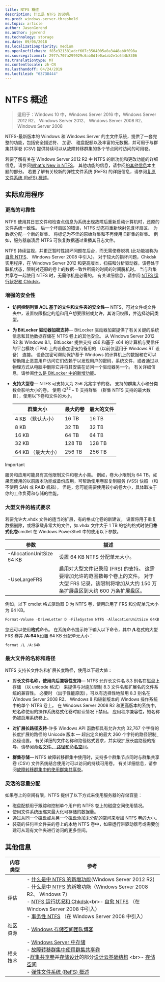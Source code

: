 ```yaml
---
title: NTFS 概述
description: 什么是 NTFS 的说明。
ms.prod: windows-server-threshold
ms.topic: article
author: JasonGerend
ms.author: jgerend
ms.technology: storage
ms.date: 09/06/2018
ms.localizationpriority: medium
ms.openlocfilehash: f85e321381adcf607c3504005a0a3448ab0f098a
ms.sourcegitcommit: 2977c707a299929c6ab0d1e0adab2e1c644b8306
ms.translationtype: MT
ms.contentlocale: zh-CN
ms.lasthandoff: 04/24/2019
ms.locfileid: "63738444"
---
```

# <a name="ntfs-overview"></a>NTFS 概述

>适用于：Windows 10 中，Windows Server 2016 中，Windows Server 2012 R2、 Windows Server 2012、 Windows Server 2008 R2、 Windows Server 2008

NTFS-最新版本的 Windows 和 Windows Server 的主文件系统，提供了一套完整的功能，包括安全描述符、 加密、 磁盘配额以及丰富的元数据，并可用于与群集共享卷 (CSV) 提供持续可以从故障转移群集的多个节点同时访问的可用卷。

若要了解有关在 Windows Server 2012 R2 中 NTFS 的新功能和更改功能的详细信息，请参阅[What's New in NTFS](https://docs.microsoft.com/previous-versions/windows/it-pro/windows-server-2012-r2-and-2012/dn466520(v%3dws.11))。 其他功能的信息，请参阅[的其他信息](#additional-information)本主题的部分。 若要了解有关较新的弹性文件系统 (ReFS) 的详细信息，请参阅[复原文件系统 (ReFS) 概述](../refs/refs-overview.md)。

## <a name="practical-applications"></a>实际应用程序

### <a name="increased-reliability"></a>更高的可靠性

NTFS 使用其日志文件和检查点信息为系统出现故障后重新启动计算机时，还原的文件系统一致性。 后一个坏扇区的错误，NTFS 动态将重新映射包含坏扇区、 为数据分配一个新的群集、 将标记为不佳的原始群集和不再使用旧群集的群集。 例如，服务器崩溃后 NTFS 可恢复数据通过重播其日志文件。

NTFS 持续监视，并更正暂时性损坏问题在后台，而无需使卷脱机 (此功能被称为[自愈 NTFS](https://docs.microsoft.com/previous-versions/windows/it-pro/windows-server-2008-R2-and-2008/cc771388(v=ws.10))、 Windows Server 2008 中引入)。 对于较大的损坏问题，Chkdsk 实用程序，在 Windows Server 2012 和更高版本，扫描和分析驱动器，该卷处于联机状态，限制对还原的卷上的数据一致性所需的时间的时间脱机时。 当与群集共享卷一起使用 NTFS 时，无需停机是必需的。 有关详细信息，请参阅 [NTFS 运行状况和 Chkdsk](https://docs.microsoft.com/previous-versions/windows/it-pro/windows-server-2012-r2-and-2012/hh831536(v%3dws.11))。

### <a name="increased-security"></a>增强的安全性

- **访问控制列表 ACL 基于的文件和文件夹的安全性**— NTFS，可对文件或文件夹中，设置权限指定的组和用户想要限制或允许，其访问权限，并选择访问类型。

- **为 BitLocker 驱动器加密支持**— BitLocker 驱动器加密提供了有关关键的系统信息和其他数据存储在 NTFS 卷上的其他安全。 从 Windows Server 2012 R2 和 Windows 8.1，BitLocker 提供支持 x86 和基于 x64 的计算机与受信任的平台模块 (TPM) 上的设备加密支持备用的 （以前仅适用于 Windows RT 设备） 连接。 设备加密可帮助保护基于 Windows 的计算机上的数据和它可以帮助阻止恶意用户访问它们依赖于以发现用户的密码，系统文件，或者通过以物理方式从电脑中删除它并将其安装在访问一个驱动器另一个。 有关详细信息，请参阅[什么是 BitLocker 中的新增功能](https://docs.microsoft.com/previous-versions/windows/it-pro/windows-server-2012-r2-and-2012/dn306081(v%3dws.11))。

- **支持大型卷**— NTFS 可支持大为 256 兆兆字节的卷。 支持的群集大小和分类数会影响大小的卷。 使用 (2<sup>32</sup> – 1) 支持群集 （群集 NTFS 支持的最大数目），使用以下卷和文件的大小。

  |群集大小|最大的卷|最大的文件|
  |---|---|---|
  |4 KB （默认大小）|16 TB|16 TB|
  |8 KB|32 TB|32 TB|
  |16 KB|64 TB|64 TB|
  |32 KB|128 TB|128 TB|
  |64 KB （最大大小）|256 TB|256 TB|

>[!IMPORTANT]
>服务和应用可能具有其他限制文件和卷大小类。 例如，卷大小限制为 64 TB，如果您使用的以前版本功能或备份应用，可帮助使用卷影复制服务 (VSS) 快照 （和不使用 SAN 或 RAID 机箱）。 但是，您可能需要使用较小的卷大小，具体取决于你的工作负荷和存储的性能。

### <a name="formatting-requirements-for-large-files"></a>大型文件的格式要求

若要允许大.vhdx 文件的适当的扩展，有的格式化卷的新建议。 设置将用于重复数据删除，或将承载非常大的文件，如.vhdx 文件大于 1 TB 的卷的格式时使用**格式化卷**cmdlet 在 Windows PowerShell 中的使用以下参数。

|参数|描述|
|---|---|
|-AllocationUnitSize 64 KB|设置 64 KB NTFS 分配单元大小。|
|-UseLargeFRS|启用对大型文件记录段 (FRS) 的支持。 这需要增加允许的范围数每个卷上的文件。 对于大型 FRS 记录，该限制将增加从大约 150 万条扩展盘区到大约 600 万条扩展盘区。|

例如，以下 cmdlet 格式驱动器 D 为 NTFS 卷，使用启用了 FRS 和分配单元大小为 64 KB。

```PowerShell
Format-Volume -DriveLetter D -FileSystem NTFS -AllocationUnitSize 64KB -UseLargeFRS
```

您还可以使用**格式**命令。 在系统命令提示符下输入以下命令，其中 **/L**格式的大型 FRS 卷并 **/A:64 k**设置 64 KB 分配单元大小：

```PowerShell
format /L /A:64k
```

### <a name="maximum-file-name-and-path"></a>最大文件的名称和路径

NTFS 支持长文件名和扩展长度路径，使用以下最大值：

- **对长文件名称，使用向后兼容性支持**— NTFS 允许长文件名 8.3 别名在磁盘上存储 （以 unicode 格式） 来提供与对施加限制 8.3 文件名和扩展名的文件系统的兼容性。 必要时 （出于性能原因），可以有选择性地禁用 8.3 别名在 Windows Server 2008 R2、 Windows 8 和较新版本的 Windows 操作系统中的单个 NTFS 卷上。
  在 Windows Server 2008 R2 和更高版本的系统中，短名称使用的操作系统格式化卷时默认情况下禁用。 应用程序兼容性，短名称仍被启用系统卷上。

- **对扩展长路径支持**-许多 Windows API 函数都具有允许大约 32,767 个字符的长度扩展的路径的 Unicode 版本 — 超出定义的最大 260 个字符的路径限制\_路径设置。 有关详细的文件名称和路径格式要求，并实现扩展长度路径的指导，请参阅[命名文件、 路径和命名空间](https://msdn.microsoft.com/library/windows/desktop/aa365247)。

- **群集存储**— NTFS 故障转移群集中使用时，支持多个群集节点同时与群集共享卷 (CSV) 文件系统结合使用时可以访问的持续可用卷。 有关详细信息，请参阅[故障转移群集中的使用群集共享卷](../../failover-clustering/failover-cluster-csvs.md)。

### <a name="flexible-allocation-of-capacity"></a>灵活的容量分配

如果卷上的空间有限，NTFS 提供了以下方式来使用服务器的存储容量：

- 磁盘配额用于跟踪和控制单个用户的 NTFS 卷上的磁盘空间使用情况。
- 使用文件系统压缩来最大化可存储的数据量。
- 通过从同一个磁盘或从另一个磁盘添加未分配的空间来增加 NTFS 卷的大小。
- 装载的任何空文件夹的卷上的本地 NTFS 卷中，如果运行带驱动器号或需要创建可从现有文件夹进行访问的更多空间。

## <a name="additional-information"></a>其他信息

|内容类型|参考|
|---|---|
|评估|- [什么是中 NTFS 的新增功能](https://docs.microsoft.com/previous-versions/windows/it-pro/windows-server-2012-r2-and-2012/dn466520(v%3dws.11))(Windows Server 2012 R2)<br>- [什么是中 NTFS 的新增功能](https://docs.microsoft.com/previous-versions/windows/it-pro/windows-server-2008-R2-and-2008/ff383236(v=ws.10))（Windows Server 2008 R2、 Windows 7）<br>- [NTFS 运行状况和 Chkdsk](https://docs.microsoft.com/previous-versions/windows/it-pro/windows-server-2012-r2-and-2012/hh831536(v%3dws.11))<br>- [自愈 NTFS](https://docs.microsoft.com/previous-versions/windows/it-pro/windows-server-2008-R2-and-2008/cc771388(v=ws.10)) （在 Windows Server 2008 中引入）<br>- [事务性 NTFS](https://docs.microsoft.com/previous-versions/windows/it-pro/windows-server-2008-r2-and-2008/cc730726(v%3dws.10)) （在 Windows Server 2008 中引入）|
|社区资源|- [Windows 存储空间团队博客](https://blogs.msdn.microsoft.com/san/)|
|相关技术|- [Windows Server 中存储](../storage.md)<br>- [故障转移群集中使用群集共享卷](../../failover-clustering/failover-cluster-csvs.md)<br>-[群集共享卷](<https://docs.microsoft.com/previous-versions/windows/it-pro/windows-server-2012-r2-and-2012/hh831630(v%3dws.11)#cluster-shared-volumes>)并[存储设计](<https://docs.microsoft.com/previous-versions/windows/it-pro/windows-server-2012-r2-and-2012/hh831630(v%3dws.11)#storage-design>)的部分[设计云基础结构](https://docs.microsoft.com/previous-versions/windows/it-pro/windows-server-2012-r2-and-2012/hh831630(v%3dws.11)) <br>- [存储空间](../storage-spaces/overview.md)<br>- [弹性文件系统 (ReFS) 概述](../refs/refs-overview.md)
